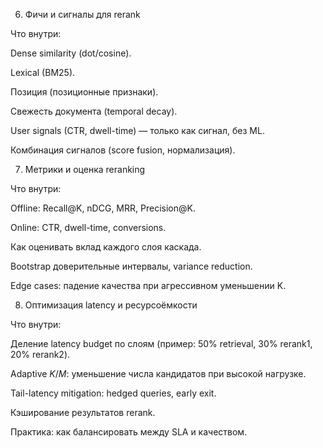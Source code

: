 

6. Фичи и сигналы для rerank

Что внутри:

Dense similarity (dot/cosine).

Lexical (BM25).

Позиция (позиционные признаки).

Свежесть документа (temporal decay).

User signals (CTR, dwell-time) — только как сигнал, без ML.

Комбинация сигналов (score fusion, нормализация).

7. Метрики и оценка reranking

Что внутри:

Offline: Recall@K, nDCG, MRR, Precision@K.

Online: CTR, dwell-time, conversions.

Как оценивать вклад каждого слоя каскада.

Bootstrap доверительные интервалы, variance reduction.

Edge cases: падение качества при агрессивном уменьшении K.

8. Оптимизация latency и ресурсоёмкости

Что внутри:

Деление latency budget по слоям (пример: 50% retrieval, 30% rerank1, 20% rerank2).

Adaptive $K/M$: уменьшение числа кандидатов при высокой нагрузке.

Tail-latency mitigation: hedged queries, early exit.

Кэширование результатов rerank.

Практика: как балансировать между SLA и качеством.